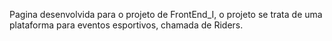 Pagina desenvolvida para o projeto de FrontEnd_I, o projeto se trata de uma plataforma para eventos esportivos, chamada de Riders.
